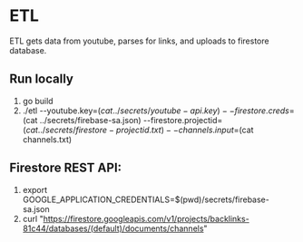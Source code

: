 # ETL

ETL gets data from youtube, parses for links, and uploads to firestore database.

## Run locally

1. go build
2. ./etl --youtube.key=$(cat ../secrets/youtube-api.key) --firestore.creds=$(cat ../secrets/firebase-sa.json) --firestore.projectid=$(cat ../secrets/firestore-projectid.txt) --channels.input=$(cat channels.txt)

## Firestore REST API:

1. export GOOGLE_APPLICATION_CREDENTIALS=$(pwd)/secrets/firebase-sa.json
2. curl "https://firestore.googleapis.com/v1/projects/backlinks-81c44/databases/(default)/documents/channels"
